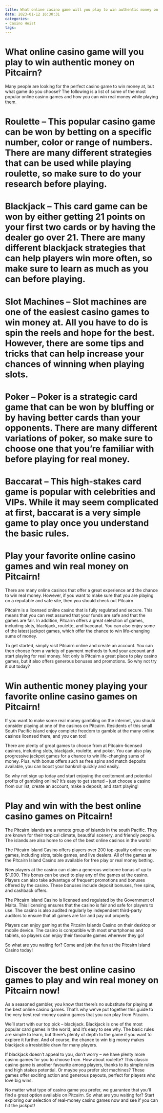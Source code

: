```yaml
---
title: What online casino game will you play to win authentic money on Pitcairn
date: 2023-01-12 16:30:31
categories:
- Casino Heist
tags:
---
```



#  What online casino game will you play to win authentic money on Pitcairn?

Many people are looking for the perfect casino game to win money at, but what game do you choose?  The following is a list of some of the most popular online casino games and how you can win real money while playing them.

# Roulette – This popular casino game can be won by betting on a specific number, color or range of numbers. There are many different strategies that can be used while playing roulette, so make sure to do your research before playing.

# Blackjack – This card game can be won by either getting 21 points on your first two cards or by having the dealer go over 21. There are many different blackjack strategies that can help players win more often, so make sure to learn as much as you can before playing.

# Slot Machines – Slot machines are one of the easiest casino games to win money at. All you have to do is spin the reels and hope for the best. However, there are some tips and tricks that can help increase your chances of winning when playing slots.

# Poker – Poker is a strategic card game that can be won by bluffing or by having better cards than your opponents. There are many different variations of poker, so make sure to choose one that you’re familiar with before playing for real money.

# Baccarat – This high-stakes card game is popular with celebrities and VIPs. While it may seem complicated at first, baccarat is a very simple game to play once you understand the basic rules.

#  Play your favorite online casino games and win real money on Pitcairn!

There are many online casinos that offer a great experience and the chance to win real money. However, if you want to make sure that you are playing on a reputable and safe site, then you should check out Pitcairn.

Pitcairn is a licensed online casino that is fully regulated and secure. This means that you can rest assured that your funds are safe and that the games are fair. In addition, Pitcairn offers a great selection of games, including slots, blackjack, roulette, and baccarat. You can also enjoy some of the latest jackpot games, which offer the chance to win life-changing sums of money.

To get started, simply visit Pitcairn online and create an account. You can then choose from a variety of payment methods to fund your account and start playing for real money. Not only is Pitcairn a great place to play casino games, but it also offers generous bonuses and promotions. So why not try it out today?

#  Win authentic money playing your favorite online casino games on Pitcairn!

If you want to make some real money gambling on the internet, you should consider playing at one of the casinos on Pitcairn. Residents of this small South Pacific island enjoy complete freedom to gamble at the many online casinos licensed there, and you can too!

There are plenty of great games to choose from at Pitcairn-licensed casinos, including slots, blackjack, roulette, and poker. You can also play progressive jackpot games for a chance to win life-changing sums of money. Plus, with bonus offers such as free spins and match deposits available, you can boost your bankroll quickly and easily.

So why not sign up today and start enjoying the excitement and potential profits of gambling online? It’s easy to get started – just choose a casino from our list, create an account, make a deposit, and start playing!

#  Play and win with the best online casino games on Pitcairn!

The Pitcairn Islands are a remote group of islands in the south Pacific. They are known for their tropical climate, beautiful scenery, and friendly people. The islands are also home to one of the best online casinos in the world!

The Pitcairn Island Casino offers players over 200 top-quality online casino games, including slots, table games, and live dealers. All of the games at the Pitcairn Island Casino are available for free play or real money betting.

New players at the casino can claim a generous welcome bonus of up to $1,000. This bonus can be used to play any of the games at the casino. Players can also take advantage of frequent promotions and bonuses offered by the casino. These bonuses include deposit bonuses, free spins, and cashback offers.

The Pitcairn Island Casino is licensed and regulated by the Government of Malta. This licensing ensures that the casino is fair and safe for players to use. The casino is also audited regularly by independent third-party auditors to ensure that all games are fair and pay out properly.

Players can enjoy gaming at the Pitcairn Islands Casino on their desktop or mobile device. The casino is compatible with most smartphones and tablets, so players can enjoy their favourite games wherever they go!

So what are you waiting for? Come and join the fun at the Pitcairn Island Casino today!

#  Discover the best online casino games to play and win real money on Pitcairn now!

As a seasoned gambler, you know that there’s no substitute for playing at the best online casino games. That’s why we’ve put together this guide to the very best real-money casino games that you can play from Pitcairn.

We’ll start with our top pick – blackjack. Blackjack is one of the most popular card games in the world, and it’s easy to see why. The basic rules are simple to learn, but there’s plenty of depth to the game if you want to explore it further. And of course, the chance to win big money makes blackjack a irresistible draw for many players.

If blackjack doesn’t appeal to you, don’t worry – we have plenty more casino games for you to choose from. How about roulette? This classic casino game is another favourite among players, thanks to its simple rules and high stakes potential. Or maybe you prefer slot machines? These games offer exciting action and generous payouts, perfect for players who love big wins.

No matter what type of casino game you prefer, we guarantee that you’ll find a great option available on Pitcairn. So what are you waiting for? Start exploring our selection of real-money casino games now and see if you can hit the jackpot!